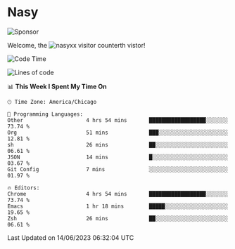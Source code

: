 # Nasy

<!--
<p align="center">
<img height="200" src="https://github-readme-stats.vercel.app/api?username=nasyxx&count_private=true&show_icons=true&theme=dracula&include_all_commits=true"/>
<img height="200" src="https://github-readme-stats.vercel.app/api/top-langs/?username=nasyxx&theme=dracula&hide=html,jupyter+notebook&count_private=true&show_icons=true"/>
</p>

  
----------------
-->

![Sponsor](https://img.shields.io/static/v1.svg?label=Sponsor&message=%E2%9D%A4&logo=GitHub&style=flat&color=pink)
 
Welcome, the ![nasyxx visitor counter](https://count.getloli.com/get/@nasyxx?theme=rule34)th vistor!
 
<!--START_SECTION:waka-->
![Code Time](http://img.shields.io/badge/Code%20Time-3%2C563%20hrs%206%20mins-blue)

![Lines of code](https://img.shields.io/badge/From%20Hello%20World%20I%27ve%20Written-6.3%20million%20lines%20of%20code-blue)

📊 **This Week I Spent My Time On** 

```text
🕑︎ Time Zone: America/Chicago

💬 Programming Languages: 
Other                    4 hrs 54 mins       ██████████████████░░░░░░░   73.74 % 
Org                      51 mins             ███░░░░░░░░░░░░░░░░░░░░░░   12.81 % 
sh                       26 mins             ██░░░░░░░░░░░░░░░░░░░░░░░   06.61 % 
JSON                     14 mins             █░░░░░░░░░░░░░░░░░░░░░░░░   03.67 % 
Git Config               7 mins              ░░░░░░░░░░░░░░░░░░░░░░░░░   01.97 % 

🔥 Editors: 
Chrome                   4 hrs 54 mins       ██████████████████░░░░░░░   73.74 % 
Emacs                    1 hr 18 mins        █████░░░░░░░░░░░░░░░░░░░░   19.65 % 
Zsh                      26 mins             ██░░░░░░░░░░░░░░░░░░░░░░░   06.61 % 
```


 Last Updated on 14/06/2023 06:32:04 UTC
<!--END_SECTION:waka-->

<!-- ![visitors](https://visitor-badge.laobi.icu/badge?page_id=nasyxx.nasyxx) -->
